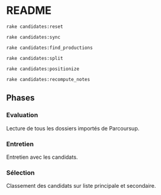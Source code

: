 # README

    rake candidates:reset

    rake candidates:sync

    rake candidates:find_productions

    rake candidates:split

    rake candidates:positionize

    rake candidates:recompute_notes

## Phases

### Evaluation

Lecture de tous les dossiers importés de Parcoursup.

### Entretien

Entretien avec les candidats.

### Sélection

Classement des candidats sur liste principale et secondaire.
